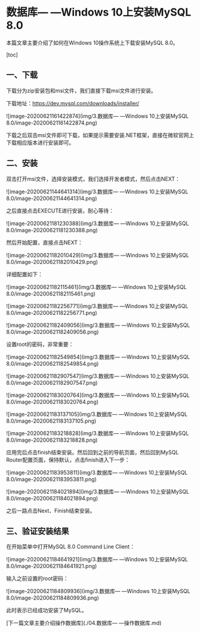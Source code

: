 # 数据库— —Windows 10上安装MySQL 8.0

本篇文章主要介绍了如何在Windows 10操作系统上下载安装MySQL 8.0。

[toc]

## 一、下载

下载分为zip安装包和msi文件，我们直接下载msi文件进行安装。

下载地址：https://dev.mysql.com/downloads/installer/

![image-20200621161422874](img/3.数据库— —Windows 10上安装MySQL 8.0/image-20200621161422874.png)

下载之后双击msi文件即可下载，如果提示需要安装.NET框架，直接在微软官网上下载相应版本进行安装即可。



## 二、安装

双击打开msi文件，选择安装模式，我们选择开发者模式，然后点击NEXT：

![image-20200621144641314](img/3.数据库— —Windows 10上安装MySQL 8.0/image-20200621144641314.png)

之后直接点击EXECUTE进行安装，耐心等待：

![image-20200621181230388](img/3.数据库— —Windows 10上安装MySQL 8.0/image-20200621181230388.png)

然后开始配置，直接点击NEXT：

![image-20200621182010429](img/3.数据库— —Windows 10上安装MySQL 8.0/image-20200621182010429.png)

详细配置如下：

![image-20200621182115461](img/3.数据库— —Windows 10上安装MySQL 8.0/image-20200621182115461.png)

![image-20200621182256771](img/3.数据库— —Windows 10上安装MySQL 8.0/image-20200621182256771.png)

![image-20200621182409056](img/3.数据库— —Windows 10上安装MySQL 8.0/image-20200621182409056.png)

设置root的密码，非常重要：

![image-20200621182549854](img/3.数据库— —Windows 10上安装MySQL 8.0/image-20200621182549854.png)

![image-20200621182907547](img/3.数据库— —Windows 10上安装MySQL 8.0/image-20200621182907547.png)

![image-20200621183020764](img/3.数据库— —Windows 10上安装MySQL 8.0/image-20200621183020764.png)

![image-20200621183137105](img/3.数据库— —Windows 10上安装MySQL 8.0/image-20200621183137105.png)

![image-20200621183218828](img/3.数据库— —Windows 10上安装MySQL 8.0/image-20200621183218828.png)

应用完后点击finish结束安装。然后回到之前的导航页面，然后回到MySQL Router配置页面，保持默认，点击finish进入下一步：

![image-20200621183953811](img/3.数据库— —Windows 10上安装MySQL 8.0/image-20200621183953811.png)

![image-20200621184021894](img/3.数据库— —Windows 10上安装MySQL 8.0/image-20200621184021894.png)

之后一路点击Next、Finish结束安装。



## 三、验证安装结果

在开始菜单中打开MySQL 8.0 Command Line Client：

![image-20200621184641921](img/3.数据库— —Windows 10上安装MySQL 8.0/image-20200621184641921.png)

输入之前设置的root密码：

![image-20200621184809936](img/3.数据库— —Windows 10上安装MySQL 8.0/image-20200621184809936.png)

此时表示已经成功安装了MySQL。



[下一篇文章主要介绍操作数据库](./04.数据库— —操作数据库.md)